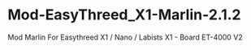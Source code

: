 # Mod-EasyThreed_X1-Marlin-2.1.2
Mod Marlin For Easythreed X1 / Nano / Labists X1 - Board ET-4000 V2

